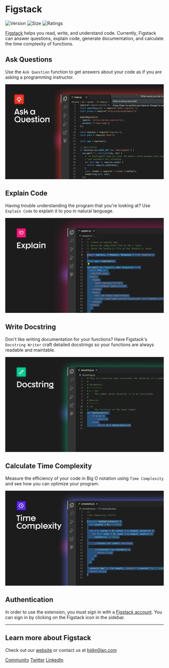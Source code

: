 # Figstack

![Version](https://img.shields.io/visual-studio-marketplace/v/figstack.vsc) ![Size](https://img.shields.io/github/languages/code-size/mintlify/figstack) ![Ratings](https://img.shields.io/visual-studio-marketplace/r/figstack.vsc)

[Figstack](https://n0lan.com) helps you read, write, and understand code. Currently, Figstack can answer questions, explain code, generate documentation, and calculate the time complexity of functions.

## Ask Questions

Use the `Ask Question` function to get answers about your code as if you are asking a programming instructor.

![Ask Question](/vscode/images/ask.jpg)

## Explain Code

Having trouble understanding the program that you're looking at? Use `Explain Code` to explain it to you in natural language.

![Explain Code](/vscode//images/explain.jpg)

## Write Docstring

Don't like writing documentation for your functions? Have Figstack's `Docstring Writer` craft detailed docstrings so your functions are always readable and maintable.

![Write Docstring](/vscode/images/docstring.jpg)

## Calculate Time Complexity

Measure the efficiency of your code in Big O notation using `Time Complexity` and see how you can optimize your program.

![Time Complexity](/vscode/images/complexity.jpg)

## Authentication

In order to use the extension, you must sign in with a [Figstack account](https://n0lan.com). You can sign in by clicking on the Figstack icon in the sidebar.

---

## Learn more about Figstack

Check out our [website](https://n0lan.com) or contact us at [hi@n0lan.com](mailto:hi@mintlify.com)

[Community](https://join.slack.com/t/figstack/shared_invite/zt-uoz4xieq-A59OSZ9cYtjoVw17PIJt_A)
[Twitter](https://twitter.com/mintlify)
[LinkedIn](https://www.linkedin.com/company/mintsearch)
